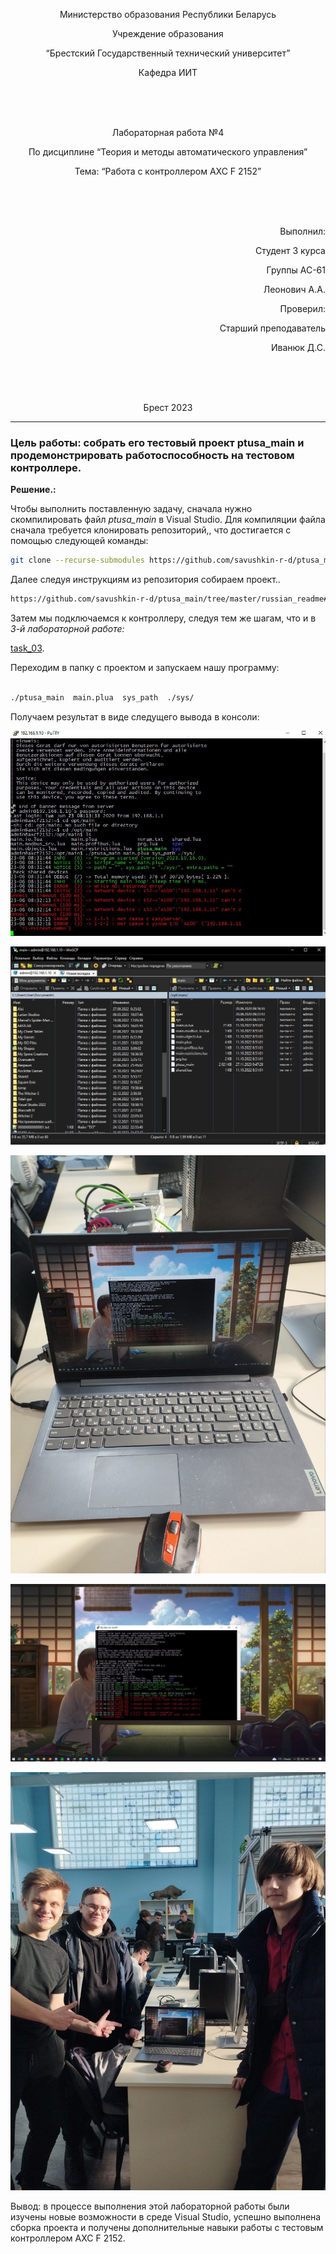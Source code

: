 <p align="center"> Министерство образования Республики Беларусь</p>
<p align="center">Учреждение образования</p>
<p align="center">“Брестский Государственный технический университет”</p>
<p align="center">Кафедра ИИТ</p>
<br><br><br>
<p align="center">Лабораторная работа №4</p>
<p align="center">По дисциплине “Теория и методы автоматического управления”</p>
<p align="center">Тема: “Работа с контроллером AXC F 2152”</p>
<br><br><br>
<p align="right">Выполнил:</p>
<p align="right">Студент 3 курса</p>
<p align="right">Группы АС-61</p>
<p align="right">Леонович А.А.</p>
<p align="right">Проверил:</p>
<p align="right">Старший преподаватель</p>
<p align="right">Иванюк Д.С.</p>
<br><br><br>
<p align="center">Брест 2023</p>

---

### Цель работы: собрать его тестовый проект ptusa_main и продемонстрировать работоспособность на тестовом контроллере.</p>

<p> <strong>Решение.:</strong> </p>

<p>Чтобы выполнить поставленную задачу, сначала нужно скомпилировать файл <em>ptusa_main</em> в Visual Studio. Для компиляции файла сначала требуется клонировать репозиторий,, что достигается с помощью следующей команды:</p>

 ``` bash
git clone --recurse-submodules https://github.com/savushkin-r-d/ptusa_main.git 
```

<p>Далее следуя инструкциям из репозитория собираем проект..</p>

``` bash
https://github.com/savushkin-r-d/ptusa_main/tree/master/russian_readme#%D0%BA%D0%B0%D0%BA-%D1%81%D0%BE%D0%B1%D1%80%D0%B0%D1%82%D1%8C-%D0%BF%D1%80%D0%BE%D0%B5%D0%BA%D1%82
```

<p>Затем мы подключаемся к контроллеру, следуя тем же шагам, что и в <em>3-й лабораторной работе:</em> </p>

[task_03](../../task_03/doc/readme.md).

<p>Переходим в папку с проектом и запускаем нашу программу:</p>

``` bash

./ptusa_main  main.plua  sys_path  ./sys/

```

<p>Получаем результат в виде следущего вывода в консоли: </p>

![](images/console.png)

![](images/main-admin.png)

![](images/notebookscreen.png)

![](images/screenshot_workpage.png)

![](images/together.png)

 Вывод: в процессе выполнения этой лабораторной работы были изучены новые возможности в среде Visual Studio, успешно выполнена сборка проекта и получены дополнительные навыки работы с тестовым контроллером AXC F 2152.